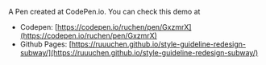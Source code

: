 A Pen created at CodePen.io. You can check this demo at

- Codepen: [https://codepen.io/ruchen/pen/GxzmrX](https://codepen.io/ruchen/pen/GxzmrX)
- Github Pages: [https://ruuuchen.github.io/style-guideline-redesign-subway/](https://ruuuchen.github.io/style-guideline-redesign-subway/)